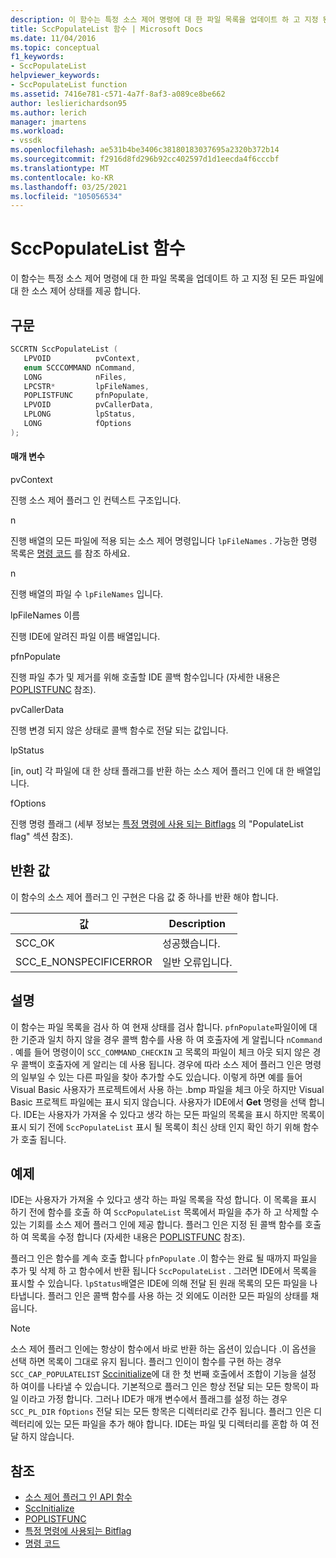 ```yaml
---
description: 이 함수는 특정 소스 제어 명령에 대 한 파일 목록을 업데이트 하 고 지정 된 모든 파일에 대 한 소스 제어 상태를 제공 합니다.
title: SccPopulateList 함수 | Microsoft Docs
ms.date: 11/04/2016
ms.topic: conceptual
f1_keywords:
- SccPopulateList
helpviewer_keywords:
- SccPopulateList function
ms.assetid: 7416e781-c571-4a7f-8af3-a089ce8be662
author: leslierichardson95
ms.author: lerich
manager: jmartens
ms.workload:
- vssdk
ms.openlocfilehash: ae531b4be3406c38180183037695a2320b372b14
ms.sourcegitcommit: f2916d8fd296b92cc402597d1d1eecda4f6cccbf
ms.translationtype: MT
ms.contentlocale: ko-KR
ms.lasthandoff: 03/25/2021
ms.locfileid: "105056534"
---
```

# <a name="sccpopulatelist-function"></a>SccPopulateList 함수
이 함수는 특정 소스 제어 명령에 대 한 파일 목록을 업데이트 하 고 지정 된 모든 파일에 대 한 소스 제어 상태를 제공 합니다.

## <a name="syntax"></a>구문

```cpp
SCCRTN SccPopulateList (
   LPVOID          pvContext,
   enum SCCCOMMAND nCommand,
   LONG            nFiles,
   LPCSTR*         lpFileNames,
   POPLISTFUNC     pfnPopulate,
   LPVOID          pvCallerData,
   LPLONG          lpStatus,
   LONG            fOptions
);
```

#### <a name="parameters"></a>매개 변수
 pvContext

진행 소스 제어 플러그 인 컨텍스트 구조입니다.

 n

진행 배열의 모든 파일에 적용 되는 소스 제어 명령입니다 `lpFileNames` . 가능한 명령 목록은 [명령 코드](../extensibility/command-code-enumerator.md) 를 참조 하세요.

 n

진행 배열의 파일 수 `lpFileNames` 입니다.

 lpFileNames 이름

진행 IDE에 알려진 파일 이름 배열입니다.

 pfnPopulate

진행 파일 추가 및 제거를 위해 호출할 IDE 콜백 함수입니다 (자세한 내용은 [POPLISTFUNC](../extensibility/poplistfunc.md) 참조).

 pvCallerData

진행 변경 되지 않은 상태로 콜백 함수로 전달 되는 값입니다.

 lpStatus

[in, out] 각 파일에 대 한 상태 플래그를 반환 하는 소스 제어 플러그 인에 대 한 배열입니다.

 fOptions

진행 명령 플래그 (세부 정보는 [특정 명령에 사용 되는 Bitflags](../extensibility/bitflags-used-by-specific-commands.md) 의 "PopulateList flag" 섹션 참조).

## <a name="return-value"></a>반환 값
 이 함수의 소스 제어 플러그 인 구현은 다음 값 중 하나를 반환 해야 합니다.

|값|Description|
|-----------|-----------------|
|SCC_OK|성공했습니다.|
|SCC_E_NONSPECIFICERROR|일반 오류입니다.|

## <a name="remarks"></a>설명
 이 함수는 파일 목록을 검사 하 여 현재 상태를 검사 합니다. `pfnPopulate`파일이에 대 한 기준과 일치 하지 않을 경우 콜백 함수를 사용 하 여 호출자에 게 알립니다 `nCommand` . 예를 들어 명령이이 `SCC_COMMAND_CHECKIN` 고 목록의 파일이 체크 아웃 되지 않은 경우 콜백이 호출자에 게 알리는 데 사용 됩니다. 경우에 따라 소스 제어 플러그 인은 명령의 일부일 수 있는 다른 파일을 찾아 추가할 수도 있습니다. 이렇게 하면 예를 들어 Visual Basic 사용자가 프로젝트에서 사용 하는 .bmp 파일을 체크 아웃 하지만 Visual Basic 프로젝트 파일에는 표시 되지 않습니다. 사용자가 IDE에서 **Get** 명령을 선택 합니다. IDE는 사용자가 가져올 수 있다고 생각 하는 모든 파일의 목록을 표시 하지만 목록이 표시 되기 전에 `SccPopulateList` 표시 될 목록이 최신 상태 인지 확인 하기 위해 함수가 호출 됩니다.

## <a name="example"></a>예제
 IDE는 사용자가 가져올 수 있다고 생각 하는 파일 목록을 작성 합니다. 이 목록을 표시 하기 전에 함수를 호출 하 여 `SccPopulateList` 목록에서 파일을 추가 하 고 삭제할 수 있는 기회를 소스 제어 플러그 인에 제공 합니다. 플러그 인은 지정 된 콜백 함수를 호출 하 여 목록을 수정 합니다 (자세한 내용은 [POPLISTFUNC](../extensibility/poplistfunc.md) 참조).

 플러그 인은 함수를 계속 호출 합니다 `pfnPopulate` .이 함수는 완료 될 때까지 파일을 추가 및 삭제 하 고 함수에서 반환 됩니다 `SccPopulateList` . 그러면 IDE에서 목록을 표시할 수 있습니다. `lpStatus`배열은 IDE에 의해 전달 된 원래 목록의 모든 파일을 나타냅니다. 플러그 인은 콜백 함수를 사용 하는 것 외에도 이러한 모든 파일의 상태를 채웁니다.

> [!NOTE]
> 소스 제어 플러그 인에는 항상이 함수에서 바로 반환 하는 옵션이 있습니다 .이 옵션을 선택 하면 목록이 그대로 유지 됩니다. 플러그 인이이 함수를 구현 하는 경우 `SCC_CAP_POPULATELIST` [Sccinitialize](../extensibility/sccinitialize-function.md)에 대 한 첫 번째 호출에서 조합이 기능을 설정 하 여이를 나타낼 수 있습니다. 기본적으로 플러그 인은 항상 전달 되는 모든 항목이 파일 이라고 가정 합니다. 그러나 IDE가 매개 변수에서 플래그를 설정 하는 경우 `SCC_PL_DIR` `fOptions` 전달 되는 모든 항목은 디렉터리로 간주 됩니다. 플러그 인은 디렉터리에 있는 모든 파일을 추가 해야 합니다. IDE는 파일 및 디렉터리를 혼합 하 여 전달 하지 않습니다.

## <a name="see-also"></a>참조
- [소스 제어 플러그 인 API 함수](../extensibility/source-control-plug-in-api-functions.md)
- [SccInitialize](../extensibility/sccinitialize-function.md)
- [POPLISTFUNC](../extensibility/poplistfunc.md)
- [특정 명령에 사용되는 Bitflag](../extensibility/bitflags-used-by-specific-commands.md)
- [명령 코드](../extensibility/command-code-enumerator.md)
